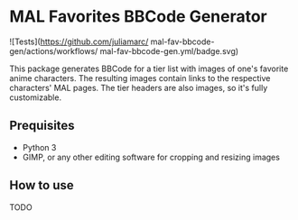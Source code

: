 # MAL Favorites BBCode Generator

![Tests](https://github.com/juliamarc/ mal-fav-bbcode-gen/actions/workflows/ mal-fav-bbcode-gen.yml/badge.svg)

This package generates BBCode for a tier list with images of one's favorite anime characters.
The resulting images contain links to the respective characters' MAL pages.
The tier headers are also images, so it's fully customizable.


## Prequisites
* Python 3
* GIMP, or any other editing software for cropping and resizing images

## How to use

TODO

